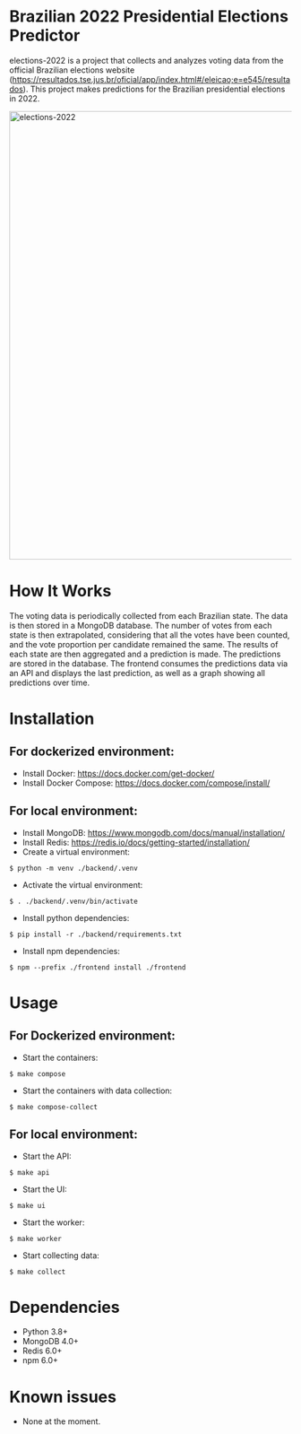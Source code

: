 # Brazilian 2022 Presidential Elections Predictor
elections-2022 is a project that collects and analyzes voting data from the official Brazilian elections website (https://resultados.tse.jus.br/oficial/app/index.html#/eleicao;e=e545/resultados). This project makes predictions for the Brazilian presidential elections in 2022. 

<img src="https://user-images.githubusercontent.com/56371504/199311177-78f666eb-2224-4ea0-867c-3586b4c6846e.png" alt="elections-2022" width="800"/>

# How It Works
The voting data is periodically collected from each Brazilian state. The data is then stored in a MongoDB database. The number of votes from each state is then extrapolated, considering that all the votes have been counted, and the vote proportion per candidate remained the same. The results of each state are then aggregated and a prediction is made. The predictions are stored in the database. The frontend consumes the predictions data via an API and displays the last prediction, as well as a graph showing all predictions over time.

# Installation
## For dockerized environment:
- Install Docker: https://docs.docker.com/get-docker/
- Install Docker Compose: https://docs.docker.com/compose/install/

## For local environment:
- Install MongoDB: https://www.mongodb.com/docs/manual/installation/
- Install Redis: https://redis.io/docs/getting-started/installation/
- Create a virtual environment:
```
$ python -m venv ./backend/.venv
``` 
- Activate the virtual environment:
```
$ . ./backend/.venv/bin/activate
```
- Install python dependencies:
```
$ pip install -r ./backend/requirements.txt
```

- Install npm dependencies:
```
$ npm --prefix ./frontend install ./frontend
```
# Usage

## For Dockerized environment:
- Start the containers:
```
$ make compose
```
- Start the containers with data collection:
```
$ make compose-collect
```
## For local environment:
- Start the API:
```
$ make api
```
- Start the UI:
```
$ make ui
```
- Start the worker:
```
$ make worker
```
- Start collecting data:
```
$ make collect
```
# Dependencies
- Python 3.8+
- MongoDB 4.0+
- Redis 6.0+
- npm 6.0+

# Known issues
- None at the moment.
